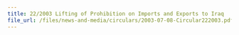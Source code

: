 ```yaml
---
title: 22/2003 Lifting of Prohibition on Imports and Exports to Iraq
file_url: /files/news-and-media/circulars/2003-07-08-Circular222003.pdf
---
```

